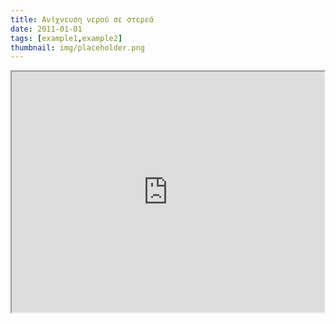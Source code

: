 ```yaml
---
title: Ανίχνευση νερού σε στερεά
date: 2011-01-01
tags: [example1,example2]
thumbnail: img/placeholder.png
---
```

<iframe height="385" src="https://docs.google.com/file/d/0B4T-U5-yEriSRE1aNExTcXItVU0/preview" width="500"></iframe>
